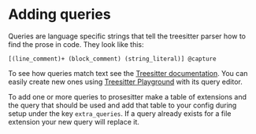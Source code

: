 # Adding queries

Queries are language specific strings that tell the treesitter parser how to find the prose in code. They look like this: 
```
[(line_comment)+ (block_comment) (string_literal)] @capture
```

To see how queries match text see the [Treesitter documentation](https://tree-sitter.github.io/tree-sitter/using-parsers#pattern-matching-with-queries). You can easily create new ones using [Treesitter Playground](https://github.com/nvim-treesitter/playground) with its query editor. 

To add one or more queries to prosesitter make a table of extensions and the query that should be used and add that table to your config during setup under the key `extra_queries`. If a query already exists for a file extension your new query will replace it.
